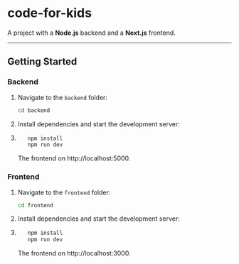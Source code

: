 # code-for-kids

A project with a **Node.js** backend and a **Next.js** frontend.

---

## Getting Started

### Backend

1. Navigate to the `backend` folder:

   ```bash
   cd backend
   ```
2. Install dependencies and start the development server:
3. ```bash
      npm install
      npm run dev
   ```
   The frontend on http://localhost:5000.

### Frontend

1. Navigate to the `frontend` folder:

   ```bash
   cd frontend
   ```

2. Install dependencies and start the development server:
3. ```bash
      npm install
      npm run dev
   ```
   The frontend on http://localhost:3000.
